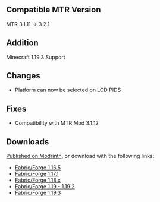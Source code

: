 ## Compatible MTR Version
MTR 3.1.11 -> 3.2.1

## Addition
Minecraft 1.19.3 Support

## Changes
* Platform can now be selected on LCD PIDS

## Fixes
* Compatibility with MTR Mod 3.1.12

## Downloads
[Published on Modrinth](https://modrinth.com/mod/jcm/versions), or download with the following links:

- [Fabric/Forge 1.16.5](https://joban.org/JCM/1.1.8/Joban-Client-Mod-1.16.5-1.1.8.jar)
- [Fabric/Forge 1.17.1](https://joban.org/JCM/1.1.8/Joban-Client-Mod-1.17.1-1.1.8.jar)
- [Fabric/Forge 1.18.x](https://joban.org/JCM/1.1.8/Joban-Client-Mod-1.18.2-1.1.8.jar)
- [Fabric/Forge 1.19 - 1.19.2](https://joban.org/JCM/1.1.8/Joban-Client-Mod-1.19.2-1.1.8.jar)
- [Fabric/Forge 1.19.3](https://joban.org/JCM/1.1.8/Joban-Client-Mod-1.19.3-1.1.8.jar)